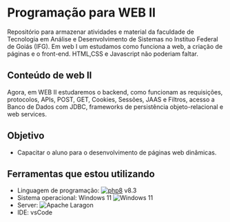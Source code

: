 # Programação para WEB II
Repositório para armazenar atividades e material da faculdade de Tecnologia em Análise e Desenvolvimento de Sistemas no Instituo Federal de Goiás (IFG). 
Em web I um estudamos como funciona a web, a criação de páginas e o front-end. HTML,CSS e Javascript não poderiam faltar.

## Conteúdo de web II
Agora, em WEB II estudaremos o backend, como funcionam as requisições, protocolos, APIs, POST, GET, Cookies, Sessões, JAAS e Filtros, acesso a Banco de Dados com JDBC, frameworks de 
persistência objeto-relacional e web services. 

## Objetivo
- Capacitar o aluno para o desenvolvimento de páginas web dinâmicas. 


## Ferramentas que estou utilizando
- Linguagem de programação:  [![php8](https://img.shields.io/badge/php-%23777BB4.svg?style=for-the-badge&logo=php&logoColor=white)](https://www.php.net/) v8.3
- Sistema operacional: Windows 11
	![Windows 11](https://img.shields.io/badge/Windows%2011-%230079d5.svg?style=for-the-badge&logo=Windows%2011&logoColor=white)
- Server:
	![Apache](https://img.shields.io/badge/apache-%23D42029.svg?style=for-the-badge&logo=apache&logoColor=white)
  Laragon
- IDE: vsCode
